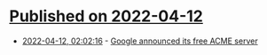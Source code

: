 # [Published on 2022-04-12](index.md)

* [2022-04-12, 02:02:16](https://news.ycombinator.com/item?id=30997735) - [Google announced its free ACME server](https://cloud.google.com/blog/products/identity-security/automate-public-certificate-lifecycle-management-via--acme-client-api)
